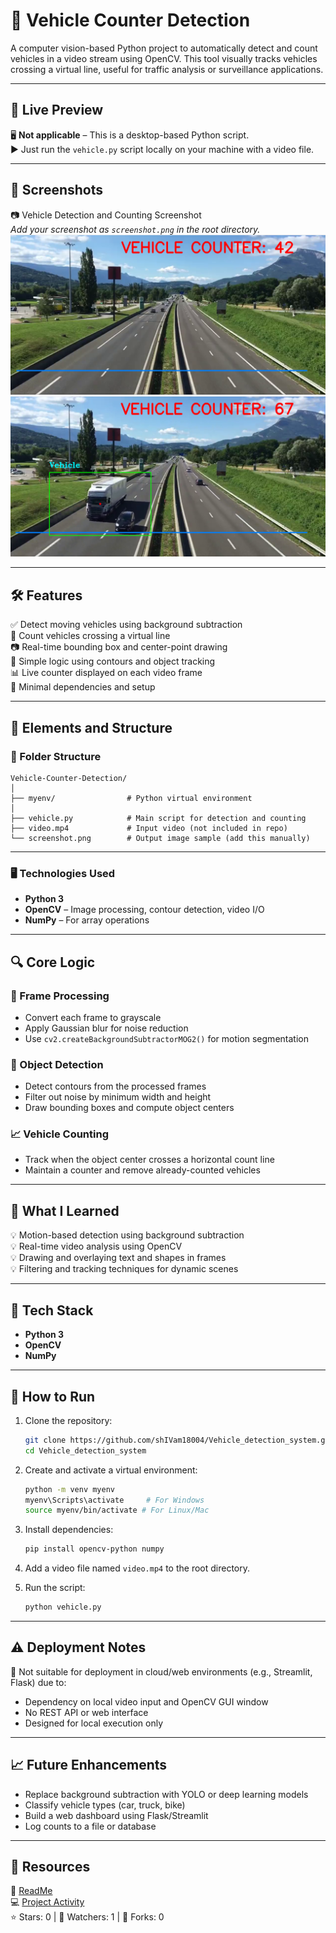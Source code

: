 # 🚗 Vehicle Counter Detection

A computer vision-based Python project to automatically detect and count vehicles in a video stream using OpenCV. This tool visually tracks vehicles crossing a virtual line, useful for traffic analysis or surveillance applications.

---

## 🚀 Live Preview

🖥️ **Not applicable** – This is a desktop-based Python script.  
▶️ Just run the `vehicle.py` script locally on your machine with a video file.

---

## 📸 Screenshots

📷 Vehicle Detection and Counting Screenshot  
_Add your screenshot as `screenshot.png` in the root directory._
![Alt text 1](https://github.com/shIVam18004/Vehicle_detection_system/blob/main/vehicle_1.png)
![Alt text 2](https://github.com/shIVam18004/Vehicle_detection_system/blob/main/vehicle_2.png
)

---

## 🛠️ Features

✅ Detect moving vehicles using background subtraction  
🚦 Count vehicles crossing a virtual line  
📷 Real-time bounding box and center-point drawing  
🧠 Simple logic using contours and object tracking  
📊 Live counter displayed on each video frame  
📁 Minimal dependencies and setup  

---

## 🧩 Elements and Structure

### 📁 Folder Structure
```
Vehicle-Counter-Detection/
│
├── myenv/                # Python virtual environment
│
├── vehicle.py            # Main script for detection and counting
├── video.mp4             # Input video (not included in repo)
└── screenshot.png        # Output image sample (add this manually)
```

---

### 🖥️ Technologies Used

- **Python 3**
- **OpenCV** – Image processing, contour detection, video I/O
- **NumPy** – For array operations

---

## 🔍 Core Logic

### 🎥 Frame Processing

- Convert each frame to grayscale
- Apply Gaussian blur for noise reduction
- Use `cv2.createBackgroundSubtractorMOG2()` for motion segmentation

### 🔎 Object Detection

- Detect contours from the processed frames
- Filter out noise by minimum width and height
- Draw bounding boxes and compute object centers

### 📈 Vehicle Counting

- Track when the object center crosses a horizontal count line
- Maintain a counter and remove already-counted vehicles

---

## 🧠 What I Learned

💡 Motion-based detection using background subtraction  
💡 Real-time video analysis using OpenCV  
💡 Drawing and overlaying text and shapes in frames  
💡 Filtering and tracking techniques for dynamic scenes  

---

## 📂 Tech Stack

- **Python 3**
- **OpenCV**
- **NumPy**

---

## 🧪 How to Run

1. Clone the repository:
   ```bash
   git clone https://github.com/shIVam18004/Vehicle_detection_system.git
   cd Vehicle_detection_system
   ```

2. Create and activate a virtual environment:
   ```bash
   python -m venv myenv
   myenv\Scripts\activate     # For Windows
   source myenv/bin/activate # For Linux/Mac
   ```

3. Install dependencies:
   ```bash
   pip install opencv-python numpy
   ```

4. Add a video file named `video.mp4` to the root directory.

5. Run the script:
   ```bash
   python vehicle.py
   ```

---

## ⚠️ Deployment Notes

🚫 Not suitable for deployment in cloud/web environments (e.g., Streamlit, Flask) due to:
- Dependency on local video input and OpenCV GUI window
- No REST API or web interface
- Designed for local execution only

---

## 📈 Future Enhancements

- Replace background subtraction with YOLO or deep learning models  
- Classify vehicle types (car, truck, bike)  
- Build a web dashboard using Flask/Streamlit  
- Log counts to a file or database  

---

## 📁 Resources

📄 [ReadMe](README.md)  
💻 [Project Activity](https://github.com/shIVam18004)  
⭐ Stars: 0 | 👀 Watchers: 1 | 🍴 Forks: 0  
